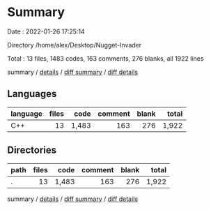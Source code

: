 # Summary

Date : 2022-01-26 17:25:14

Directory /home/alex/Desktop/Nugget-Invader

Total : 13 files,  1483 codes, 163 comments, 276 blanks, all 1922 lines

summary / [details](details.md) / [diff summary](diff.md) / [diff details](diff-details.md)

## Languages
| language | files | code | comment | blank | total |
| :--- | ---: | ---: | ---: | ---: | ---: |
| C++ | 13 | 1,483 | 163 | 276 | 1,922 |

## Directories
| path | files | code | comment | blank | total |
| :--- | ---: | ---: | ---: | ---: | ---: |
| . | 13 | 1,483 | 163 | 276 | 1,922 |

summary / [details](details.md) / [diff summary](diff.md) / [diff details](diff-details.md)